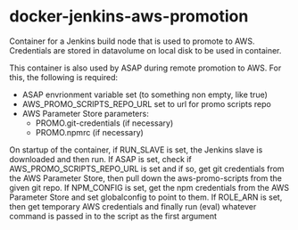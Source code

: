 # docker-jenkins-aws-promotion
Container for a Jenkins build node that is used to promote to AWS.  Credentials are stored in datavolume on local disk to be used in container.

This container is also used by ASAP during remote promotion to AWS. For this, the following is required:
- ASAP envrionment variable set (to something non empty, like true)
- AWS_PROMO_SCRIPTS_REPO_URL set to url for promo scripts repo
- AWS Parameter Store parameters:
    - PROMO.git-credentials (if necessary)
    - PROMO.npmrc (if necessary)

On startup of the container, if RUN_SLAVE is set, the Jenkins slave is downloaded and then run. If ASAP is set, check if AWS_PROMO_SCRIPTS_REPO_URL is set and if so, get git credentials from the AWS Parameter Store, then pull down the aws-promo-scripts from the given git repo. If NPM_CONFIG is set, get the npm credentials from the AWS Parameter Store and set globalconfig to point to them. If ROLE_ARN is set, then get temporary AWS credentials and finally run (eval) whatever command is passed in to the script as the first argument